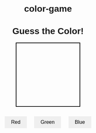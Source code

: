 # color-game<!DOCTYPE html>
<html>
<head>
  <title>Color Guessing Game</title>
  <style>
    body {
      text-align: center;
      font-family: Arial;
    }
    #colorBox {
      width: 200px;
      height: 200px;
      margin: 20px auto;
      border: 2px solid black;
    }
    .colorButton {
      margin: 10px;
      padding: 10px 20px;
      border: none;
      font-size: 16px;
      cursor: pointer;
    }
  </style>
</head>
<body>

<h1>Guess the Color!</h1>
<div id="colorBox"></div>

<button class="colorButton" onclick="checkColor('red')">Red</button>
<button class="colorButton" onclick="checkColor('green')">Green</button>
<button class="colorButton" onclick="checkColor('blue')">Blue</button>

<p id="result"></p>

<script>
  const colors = ['red', 'green', 'blue'];
  let correctColor = '';

  function randomColor() {
    const rand = Math.floor(Math.random() * colors.length);
    correctColor = colors[rand];
    document.getElementById('colorBox').style.backgroundColor = correctColor;
  }

  function checkColor(color) {
    if (color === correctColor) {
      document.getElementById('result').innerText = "🎉 Correct!";
    } else {
      document.getElementById('result').innerText = "❌ Try Again!";
    }
    setTimeout(randomColor, 1000); // change color after 1 sec
  }

  randomColor(); // start game
</script>

</body>
</html>
